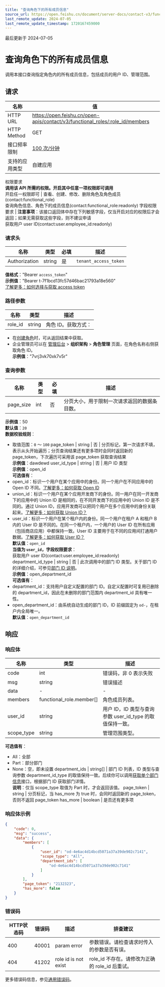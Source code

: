 ```yaml
---
title: "查询角色下的所有成员信息"
source_url: https://open.feishu.cn/document/server-docs/contact-v3/functional_role-member/list
last_remote_update: 2024-07-05
last_remote_update_timestamp: 1720167459000
---
```

最后更新于 2024-07-05

# 查询角色下的所有成员信息

调用本接口查询指定角色内的所有成员信息，包括成员的用户 ID、管理范围。

## 请求
名称 | 值
---|---
HTTP URL | https://open.feishu.cn/open-apis/contact/v3/functional_roles/:role_id/members
HTTP Method | GET
接口频率限制 | [100 次/分钟](https://open.feishu.cn/document/ukTMukTMukTM/uUzN04SN3QjL1cDN)
支持的应用类型 | 自建应用
权限要求  
            **调用该 API 所需的权限。开启其中任意一项权限即可调用**  
            开启任一权限即可 | 查看、创建、修改、删除角色及角色成员(contact:functional_role)  
            查询角色信息、角色下的成员信息(contact:functional_role:readonly)
字段权限要求 | **注意事项**：该接口返回体中存在下列敏感字段，仅当开启对应的权限后才会返回；如果无需获取这些字段，则不建议申请  
        获取用户 user ID(contact:user.employee_id:readonly)

### 请求头

名称 | 类型 | 必填 | 描述
--- | --- | --- | ---
Authorization | string | 是 | `tenant_access_token`  
**值格式**："Bearer `access_token`"  
**示例值**："Bearer t-7f1bcd13fc57d46bac21793a18e560"  
[了解更多：如何选择与获取 access token](https://open.feishu.cn/document/uAjLw4CM/ugTN1YjL4UTN24CO1UjN/trouble-shooting/how-to-choose-which-type-of-token-to-use)

### 路径参数

名称 | 类型 | 描述
--- | --- | ---
role_id | string | 角色 ID。获取方式：  
- 在[创建角色](https://open.feishu.cn/document/uAjLw4CM/ukTMukTMukTM/reference/contact-v3/functional_role/create)时，可从返回结果中获取。  
- 企业管理员可以在 [管理后台](https://feishu.cn/admin) > **组织架构** > **角色管理** 页面，在角色名称右侧获取角色 ID。  
**示例值**："7vrj3vk70xk7v5r"

### 查询参数

名称 | 类型 | 必填 | 描述
--- | --- | --- | ---
page_size | int | 否 | 分页大小，用于限制一次请求返回的数据条目数。  
**示例值**：50  
**默认值**：`20`  
**数据校验规则**：  
- 取值范围：`0` ～ `100`
page_token | string | 否 | 分页标记，第一次请求不填，表示从头开始遍历；分页查询结果还有更多项时会同时返回新的 page_token，下次遍历可采用该 page_token 获取查询结果  
**示例值**：dawdewd
user_id_type | string | 否 | 用户 ID 类型  
**示例值**：open_id  
**可选值有**：  
- open_id：标识一个用户在某个应用中的身份。同一个用户在不同应用中的 Open ID 不同。[了解更多：如何获取 Open ID](https://open.feishu.cn/document/uAjLw4CM/ugTN1YjL4UTN24CO1UjN/trouble-shooting/how-to-obtain-openid)  
- union_id：标识一个用户在某个应用开发商下的身份。同一用户在同一开发商下的应用中的 Union ID 是相同的，在不同开发商下的应用中的 Union ID 是不同的。通过 Union ID，应用开发商可以把同个用户在多个应用中的身份关联起来。[了解更多：如何获取 Union ID？](https://open.feishu.cn/document/uAjLw4CM/ugTN1YjL4UTN24CO1UjN/trouble-shooting/how-to-obtain-union-id)  
- user_id：标识一个用户在某个租户内的身份。同一个用户在租户 A 和租户 B 内的 User ID 是不同的。在同一个租户内，一个用户的 User ID 在所有应用（包括商店应用）中都保持一致。User ID 主要用于在不同的应用间打通用户数据。[了解更多：如何获取 User ID？](https://open.feishu.cn/document/uAjLw4CM/ugTN1YjL4UTN24CO1UjN/trouble-shooting/how-to-obtain-user-id)  
**默认值**：`open_id`  
**当值为 `user_id`，字段权限要求**：  
获取用户 user ID(contact:user.employee_id:readonly)
department_id_type | string | 否 | 此次调用中的部门 ID 类型。关于部门 ID 的详细介绍，可参见[部门 ID 说明](https://open.feishu.cn/document/uAjLw4CM/ukTMukTMukTM/reference/contact-v3/department/field-overview#23857fe0)。  
**示例值**：open_department_id  
**可选值有**：  
- department_id：支持用户自定义配置的部门 ID。自定义配置时可复用已删除的 department_id，因此在未删除的部门范围内 department_id 具有唯一性。  
- open_department_id：由系统自动生成的部门 ID，ID 前缀固定为 `od-`，在租户内全局唯一。  
**默认值**：`open_department_id`

## 响应

### 响应体

名称 | 类型 | 描述
--- | --- | ---
code | int | 错误码，非 0 表示失败
msg | string | 错误描述
data | \- | \-
members | functional_role.member\[\] | 角色成员列表。
user_id | string | 用户 ID，ID 类型与查询参数 user_id_type 的取值保持一致。
scope_type | string | 管理范围类型。  
**可选值有**：  
- All：全部  
- Part：部分部门  
- None：空，即未设置
department_ids | string\[\] | 部门 ID 列表，ID 类型与查询参数 department_id_type 的取值保持一致。后续你可以调用[获取单个部门信息](https://open.feishu.cn/document/uAjLw4CM/ukTMukTMukTM/reference/contact-v3/department/get)接口，根据部门 ID 获取部门详情。  
**说明**：仅当 scope_type 取值为 Part 时，才会返回该值。
page_token | string | 分页标记，当 has_more 为 true 时，会同时返回新的 page_token，否则不返回 page_token
has_more | boolean | 是否还有更多项

### 响应体示例
```json
{
    "code": 0,
    "msg": "success",
    "data": {
        "members": [
            {
                "user_id": "od-4e6ac4d14bcd5071a37a39de902c7141",
                "scope_type": "All",
                "department_ids": [
                    "od-4e6ac4d14bcd5071a37a39de902c7141"
                ]
            }
        ],
        "page_token": "2132323",
        "has_more": false
    }
}
```

### 错误码

HTTP状态码 | 错误码 | 描述 | 排查建议
--- | --- | --- | ---
400 | 40001 | param error | 参数错误。请检查请求时传入的参数是否有误。
404 | 41202 | role id is not exist | role_id 不存在。请修改为正确的 role_id 后重试。

更多错误码信息，参见[通用错误码](https://open.feishu.cn/document/ukTMukTMukTM/ugjM14COyUjL4ITN)。
